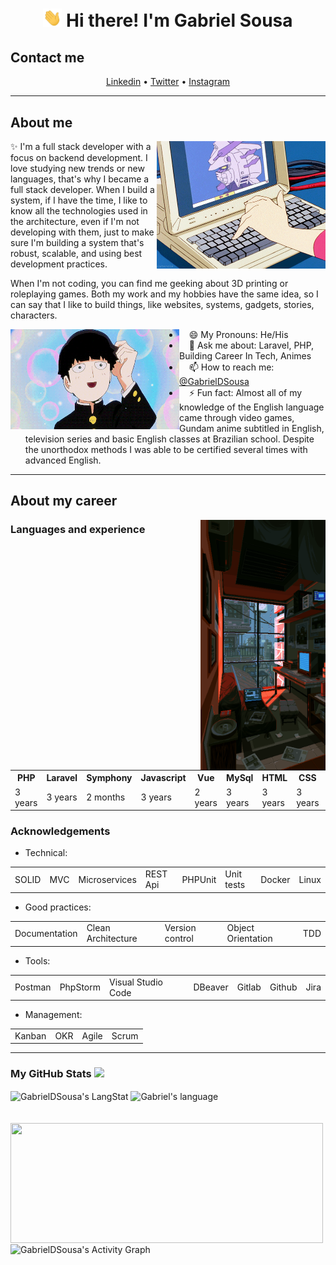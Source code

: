 <!-- Heading -->
<h1 align="center"> <img src="./wave.gif" width = 30px alt="Hand waving"> Hi there! I'm Gabriel Sousa</h1>

<h2> Contact me </h2>
<p align="center">
    <a href="https://www.linkedin.com/in/gabrieldsousa/">Linkedin</a> •
    <a href="https://twitter.com/GabsDSousa">Twitter</a> •
    <a href="https://www.instagram.com/GabsDSousa/">Instagram</a>
</p>

 <!-- About section -->

---
<h2> About me </h2>
<img align="right" alt="A draw in anime style of hand typing on a keyboard, showing a gundam on screen" src="./laptop.gif" width="270" height="204" />
<p>✨ I'm a full stack developer with a focus on backend development. I love studying new trends or new languages, that's why I became a full stack developer. When I build a system, if I have the time, I like to know all the technologies used in the architecture, even if I'm not developing with them, just to make sure I'm building a system that's robust, scalable, and using best development practices.</p>
<p>When I'm not coding, you can find me geeking about 3D printing or roleplaying games. Both my work and my hobbies have the same idea, so I can say that I like to build things, like websites, systems, gadgets, stories, characters.</p>

<img align="left" alt="A draw in anime style of a young guy smiling" src="./smiling.gif" width="270" height="160" />
<ul>
    <li>&nbsp;&nbsp;&nbsp;&nbsp;😄 My Pronouns: He/His </li>
    <li>&nbsp;&nbsp;&nbsp;&nbsp;💬 Ask me about: Laravel, PHP, Building Career In Tech, Animes</li>
    <li>&nbsp;&nbsp;&nbsp;&nbsp;📫 How to reach me: <a href="https://www.linkedin.com/in/gabrieldsousa/">@GabrielDSousa</a></li>
    <li>&nbsp;&nbsp;&nbsp;&nbsp;⚡ Fun fact: Almost all of my knowledge of the English language came through video games, Gundam anime subtitled in English, television series and basic English classes at Brazilian school. Despite the unorthodox methods I was able to be certified several times with advanced English. </li>
</ul>
<!-- About section: END -->

 <!-- Career section -->

---
<h2> About my career </h2>
<img align="right" alt="A mess room with some electronics and a view for a rainy day outside" src="./room.gif" width="200" height="400" />

<h3> Languages and experience </h3>

<table>
    <tr>
        <th>PHP</th>
        <th>Laravel</th>
        <th>Symphony</th>
        <th>Javascript</th>
        <th>Vue</th>
        <th>MySql</th>
        <th>HTML</th>
        <th>CSS</th>
        <th>Git</th>
    </tr>
    <tr>
        <td>3 years</td>
        <td>3 years</td>
        <td>2 months</td>
        <td>3 years</td>
        <td>2 years</td>
        <td>3 years</td>
        <td>3 years</td>
        <td>3 years</td>
    </tr>
</table>

<h3> Acknowledgements </h3>

<ul>
    <li>Technical:</li>
</ul>
<table>
    <tr>
        <td>SOLID</td>
        <td>MVC</td>
        <td>Microservices</td>
        <td>REST Api</td>
        <td>PHPUnit</td>
        <td>Unit tests</td>
        <td>Docker</td>
        <td>Linux</td>
    </tr>
</table>
<ul>
    <li>Good practices:</li>
</ul>
<table>
    <tr>
        <td>Documentation</td>
        <td>Clean Architecture</td>
        <td>Version control</td>
        <td>Object Orientation</td>
        <td>TDD</td>
    </tr>
</table>
    <ul>
        <li>Tools:</li>
    </ul>
<table>
    <tr>
        <td>Postman</td>
        <td>PhpStorm</td>
        <td>Visual Studio Code</td>
        <td>DBeaver</td>
        <td>Gitlab</td>
        <td>Github</td>
        <td>Jira</td>
    </tr>
</table>
    <ul>
        <li>Management:</li>
    </ul>
<table>
    <tr>
        <td>Kanban</td>
        <td>OKR</td>
        <td>Agile</td>
        <td>Scrum</td>
    </tr>
</table>



<!-- About section: END -->

---
<!-- GitHub section -->

<h3> My GitHub Stats <img src = "https://i.pinimg.com/originals/65/c4/f4/65c4f452571be1261e9c623f7da488ac.gif" width = 35px> </h3>
 
<div>
  <img align="center" src="https://github-readme-streak-stats.herokuapp.com/?user=GabrielDSousa" alt="GabrielDSousa's LangStat" height="192px"  width="500px" />
  <img align="center" src="https://github-readme-stats.vercel.app/api/top-langs?username=GabrielDSousa&langs_count=10&show_icons=true&locale=en&layout=compact&theme=light" alt="Gabriel's language" height="192px"  width="500px"/>
</div>
<br/>
<br/>
<div>
    <img align="center" src="https://github-readme-stats.anuraghazra1.vercel.app/api?username=GabrielDSousa&show_icons=true" height="192px"  width="500px" />
    <img align="center" alt="GabrielDSousa's Activity Graph" src="https://activity-graph.herokuapp.com/graph?username=GabrielDSousa&custom_title=Gabriel's%20Contribution%20Graph&theme=react-dark" height="192px"  width="500px"/>
</div>

<!-- GitHub section: END -->

<!-- THE END -->

